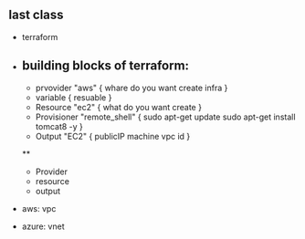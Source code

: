 ## last class
*  terraform
* building blocks of terraform:
  ----------------------------
   * prvovider "aws" {
       whare do you want create infra
   }
   * variable {
       resuable
   }
   * Resource "ec2" {
       what do you want create
   }
   * Provisioner "remote_shell" {
       sudo apt-get update
       sudo apt-get install tomcat8 -y
   }
   * Output "EC2" {
       publicIP machine
       vpc id
   }



   **
   * Provider
   * resource 
   * output
 * aws:
   vpc
 * azure:
    vnet